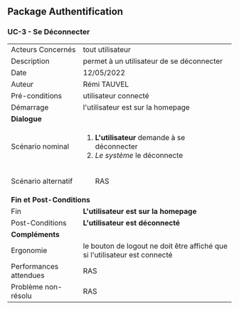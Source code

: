 ## Package Authentification
### UC-3 - Se Déconnecter

<table>
    <tbody>
        <tr>
            <td>
                Acteurs Concernés
            </td>
            <td>
                tout utilisateur 
            </td>
        </tr>
        <tr>
            <td>
                Description
            </td>
            <td>
                permet à un utilisateur de se déconnecter
            </td>
        </tr>
        <tr>
            <td>
                Date
            </td>
            <td>
                12/05/2022
            </td>
        </tr>
        <tr>
            <td>
                Auteur
            </td>
            <td>
                Rémi TAUVEL
            </td>
        </tr>
        <tr>
            <td>
                Pré-conditions
            </td>
            <td>
                utilisateur connecté
            </td>
        </tr>
        <tr>
            <td>
                Démarrage
            </td>
            <td>
                l'utilisateur est sur la homepage
            </td>
        </tr>
        <tr>
            <td colspan="2">
                <strong>Dialogue</strong>
            </td>
        </tr>
        <tr>
            <td>
                Scénario nominal
            </td>
            <td>
              <ol>
                  <li>
                    <strong>L'utilisateur</strong> demande à se déconnecter
                  </li>
                  <li>
                    <em>Le système</em> le déconnecte
                  </li>
              </ol>
            </td>
        </tr>
        <tr>
            <td>
                Scénario alternatif
            </td>
            <td>
              <ul style="list-style: none" >
                    RAS
              </ul>
            </td>
        </tr>
        <tr>
            <td colspan="2">
                <strong>Fin et Post-Conditions</strong>
            </td>
        </tr>
        <tr>
            <td>
                Fin
            </td>
            <td>
                <strong>L'utilisateur<strong> est sur la homepage
            </td>
        </tr>
        <tr>
            <td>
                Post-Conditions
            </td>
            <td>
                <strong>L'utilisateur est déconnecté</strong>
            </td>
        </tr>
        <tr>
            <td colspan="2">
                <strong>Compléments</strong>
            </td>
        </tr>
        <tr>
            <td>
                Ergonomie
            </td>
            <td>
                le bouton de logout ne doit être affiché que si l'utilisateur est connecté
            </td>
        </tr>
        <tr>
            <td>
                Performances attendues
            </td>
            <td>
                RAS
            </td>
        </tr>
        <tr>
            <td>
                Problème non-résolu
            </td>
            <td>
                RAS
            </td>
        </tr>
    </tbody>
</table>